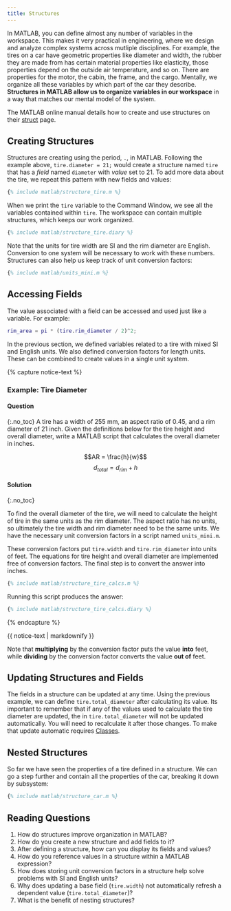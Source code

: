 ```yaml
---
title: Structures
---
```


In MATLAB, you can define almost any number of variables in the workspace.
This makes it very practical in engineering, where we design and analyze complex systems across mutliple disciplines.
For example, the tires on a car have geometric properties like diameter and width, the rubber they are made from has certain material properties like elasticity, those properties depend on the outside air temperature, and so on.
There are properties for the motor, the cabin, the frame, and the cargo. 
Mentally, we organize all these variables by which part of the car they describe.
**Structures in MATLAB allow us to organize variables in our workspace** in a way that matches our mental model of the system.

The MATLAB online manual details how to create and use structures on their [struct](https://www.mathworks.com/help/matlab/ref/struct.html) page.

## Creating Structures

Structures are creating using the period, `.`, in MATLAB.
Following the example above, `tire.diameter = 21;` would create a structure named `tire` that has a _field_ named `diameter` with _value_ set to 21.
To add more data about the tire, we repeat this pattern with new fields and values:

```matlab
{% include matlab/structure_tire.m %}
```

When we print the `tire` variable to the Command Window, we see all the variables contained within `tire`.
The workspace can contain multiple structures, which keeps our work organized.

```matlab
{% include matlab/structure_tire.diary %}
```

Note that the units for tire width are SI and the rim diameter are English.
Conversion to one system will be necessary to work with these numbers.
Structures can also help us keep track of unit conversion factors:

```matlab
{% include matlab/units_mini.m %}
```

## Accessing Fields

The value associated with a field can be accessed and used just like a variable.
For example:

```matlab
rim_area = pi * (tire.rim_diameter / 2)^2;
```

In the previous section, we defined variables related to a tire with mixed SI and English units.
We also defined conversion factors for length units.
These can be combined to create values in a single unit system.

{% capture notice-text %}
### Example: Tire Diameter
#### Question
{:.no_toc}
A tire has a width of 255 mm, an aspect ratio of 0.45, and a rim diameter of 21 inch.
Given the definitions below for the tire height and overall diameter,
write a MATLAB script that calculates the overall diameter in inches.

$$AR = \frac{h}{w}$$
$$d_{total} = d_{rim} + h$$

#### Solution
{:.no_toc}

To find the overall diameter of the tire, we will need to calculate the height of tire in the same units as the rim diameter.
The aspect ratio has no units, so ultimately the tire width and rim diameter need to be the same units.
We have the necessary unit conversion factors in a script named `units_mini.m`.

These conversion factors put `tire.width` and `tire.rim_diameter` into units of feet.
The equations for tire height and overall diameter are implemented free of conversion factors.
The final step is to convert the answer into inches.

```matlab
{% include matlab/structure_tire_calcs.m %}
```

Running this script produces the answer:

```matlab
{% include matlab/structure_tire_calcs.diary %}
```

{% endcapture %}

<div class="notice--info">{{ notice-text | markdownify }}</div>

Note that **multiplying** by the conversion factor puts the value **into** feet, while **dividing** by the conversion factor converts the value **out of** feet.

## Updating Structures and Fields

The fields in a structure can be updated at any time.
Using the previous example, we can define `tire.total_diameter` after calculating its value.
Its important to remember that if any of the values used to calculate the tire diameter are updated,
the in `tire.total_diameter` will not be updated automatically.
You will need to recalculate it after those changes.
To make that update automatic requires [Classes](https://www.mathworks.com/help/matlab/object-oriented-programming.html).

## Nested Structures

So far we have seen the properties of a tire defined in a structure.
We can go a step further and contain all the properties of the car, breaking it down by subsystem:

```matlab
{% include matlab/structure_car.m %}
```

## Reading Questions

1. How do structures improve organization in MATLAB?
1. How do you create a new structure and add fields to it?
1. After defining a structure, how can you display its fields and values?
1. How do you reference values in a structure within a MATLAB expression?
1. How does storing unit conversion factors in a structure help solve problems with SI and English units?
1. Why does updating a base field (`tire.width`) not automatically refresh a dependent value (`tire.total_diameter`)?
1. What is the benefit of nesting structures?

